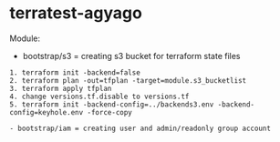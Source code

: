# terratest-agyago

Module:
  - bootstrap/s3 = creating s3 bucket for terraform state files
  ``` 
  1. terraform init -backend=false
  2. terraform plan -out=tfplan -target=module.s3_bucketlist
  3. terraform apply tfplan
  4. change versions.tf.disable to versions.tf
  5. terraform init -backend-config=../backends3.env -backend-config=keyhole.env -force-copy

  - bootstrap/iam = creating user and admin/readonly group account
